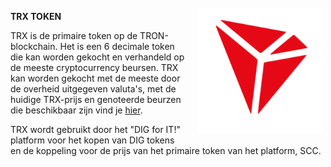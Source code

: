 <img align="right" style="padding:10px 5px 15px 20px;" height="200" width="200" src="../_media/trx.png">

**TRX TOKEN**


TRX is de primaire token op de TRON-blockchain. Het is een 6 decimale token die kan worden gekocht en verhandeld op de meeste cryptocurrency beursen. TRX kan worden gekocht met de meeste door de overheid uitgegeven valuta's, met de huidige TRX-prijs en genoteerde beurzen die beschikbaar zijn vind je [hier](https://coinmarketcap.com/currencies/tron/). 

TRX wordt gebruikt door het "DIG for IT!" platform voor het kopen van DIG tokens en de koppeling voor de prijs van het primaire token van het platform, SCC.
